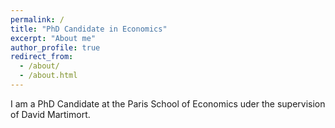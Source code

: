 ```yaml
---
permalink: /
title: "PhD Candidate in Economics"
excerpt: "About me"
author_profile: true
redirect_from: 
  - /about/
  - /about.html
---
```


I am a PhD Candidate at the Paris School of Economics uder the supervision of David Martimort.
